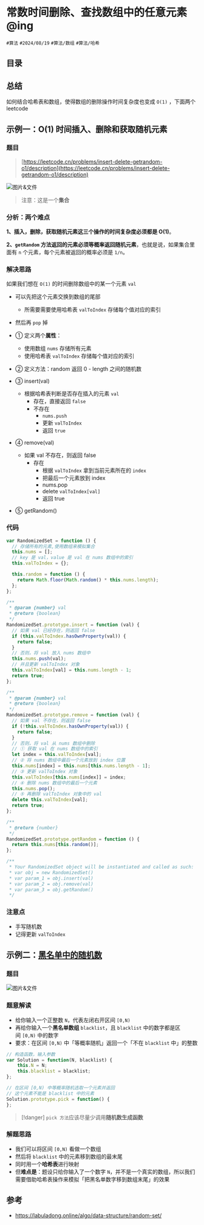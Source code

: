 
# 常数时间删除、查找数组中的任意元素@ing


`#算法` `#2024/08/19`  `#算法/数组`  `#算法/哈希`  


## 目录
<!-- toc -->
 ## 总结 

如何结合哈希表和数组，使得数组的删除操作时间复杂度也变成 `O(1)` ，下面两个 leetcode

## 示例一：O(1) 时间插入、删除和获取随机元素
### 题目

> [https://leetcode.cn/problems/insert-delete-getrandom-o1/description](https://leetcode.cn/problems/insert-delete-getrandom-o1/description)

![图片&文件](./files/Pastedimage20240819072521.png)

> 注意：这是一个**集合**

### 分析：两个难点

**1、插入，删除，获取随机元素这三个操作的时间复杂度必须都是 O(1)**。

**2、`getRandom` 方法返回的元素必须等概率返回随机元素**，也就是说，如果集合里面有 `n` 个元素，每个元素被返回的概率必须是 `1/n`。

### 解决思路

如果我们想在 `O(1)` 的时间删除数组中的某一个元素 `val`
- 可以先把这个元素交换到数组的尾部
	- 所需要需要使用哈希表 `valToIndex` 存储每个值对应的索引
- 然后再 `pop` 掉

- ① 定义两个**属性**：
	- 使用数组 `nums` 存储所有元素
	- 使用哈希表 `valToIndex` 存储每个值对应的索引
- ② 定义方法：random 返回 0 - length 之间的随机数
- ③ insert(val)
	- 根据哈希表判断是否存在插入的元素 `val`
		- 存在，直接返回 `false`
		- 不存在
			- `nums.push`
			- 更新 `valToIndex`
			- 返回 `true`
- ④ remove(val)
	- 如果 val 不存在，则返回 false
		- 存在
			- 根据 `valToIndex` 拿到当前元素所在的 `index`
			- 把最后一个元素放到 index
			- nums.pop
			- delete `valToIndex[val]`
			- 返回 true
- ⑤ getRandom()

### 代码

```javascript
var RandomizedSet = function () {
  // 存储所有的元素,使用数组来模拟集合
  this.nums = [];
  // key 是 val，value 是 val 在 nums 数组中的索引
  this.valToIndex = {};

  this.random = function () {
    return Math.floor(Math.random() * this.nums.length);
  };
};

/**
 * @param {number} val
 * @return {boolean}
 */
RandomizedSet.prototype.insert = function (val) {
  // 如果 val 已经存在，则返回 false
  if (this.valToIndex.hasOwnProperty(val)) {
    return false;
  }
  // 否则，将 val 放入 nums 数组中
  this.nums.push(val);
  // 并且更新 valToIndex 对象
  this.valToIndex[val] = this.nums.length - 1;
  return true;
};

/**
 * @param {number} val
 * @return {boolean}
 */
RandomizedSet.prototype.remove = function (val) {
  // 如果 val 不存在，则返回 false
  if (!this.valToIndex.hasOwnProperty(val)) {
    return false;
  }
  // 否则，将 val 从 nums 数组中删除
  // ① 获取 val 在 nums 数组中的索引
  let index = this.valToIndex[val];
  // ② 将 nums 数组中最后一个元素放到 index 位置
  this.nums[index] = this.nums[this.nums.length - 1];
  // ③ 更新 valToIndex 对象
  this.valToIndex[this.nums[index]] = index;
  // ④ 删除 nums 数组中的最后一个元素
  this.nums.pop();
  // ⑤ 再删除 valToIndex 对象中的 val
  delete this.valToIndex[val];
  return true;
};

/**
 * @return {number}
 */
RandomizedSet.prototype.getRandom = function () {
  return this.nums[this.random()];
};

/**
 * Your RandomizedSet object will be instantiated and called as such:
 * var obj = new RandomizedSet()
 * var param_1 = obj.insert(val)
 * var param_2 = obj.remove(val)
 * var param_3 = obj.getRandom()
 */

```

### 注意点

- 手写随机数
- 记得更新 `valToIndex`

## 示例二：[黑名单中的随机数](https://leetcode.cn/problems/random-pick-with-blacklist)

### 题目

![图片&文件](./files/Pastedimage20240819080004.png)

### 题意解读

- 给你输入一个正整数 `N`，代表左闭右开区间 `[0,N)`
- 再给你输入一个**黑名单数组** `blacklist`，且 `blacklist` 中的数字都是区间 `[0,N)` 中的数字
- 要求：在区间 `[0,N)` 中「等概率随机」返回一个「不在 `blacklist` 中」的整数

```javascript
// 构造函数，输入参数
var Solution = function(N, blacklist) {
    this.N = N;
    this.blacklist = blacklist;
};

// 在区间 [0,N) 中等概率随机选取一个元素并返回
// 这个元素不能是 blacklist 中的元素
Solution.prototype.pick = function() {
};
```

> [!danger]
> `pick 方法`应该尽量少调用**随机数生成函数**

### 解题思路

- 我们可以将区间 `[0,N)` 看做一个数组
- 然后将 `blacklist` 中的元素移到数组的最末尾
- 同时用一个**哈希表**进行映射
- 但**难点是**：题设只给你输入了一个数字 `N`，并不是一个真实的数组，所以我们需要借助哈希表操作来模拟「把黑名单数字移到数组末尾」的效果

## 参考

- https://labuladong.online/algo/data-structure/random-set/

